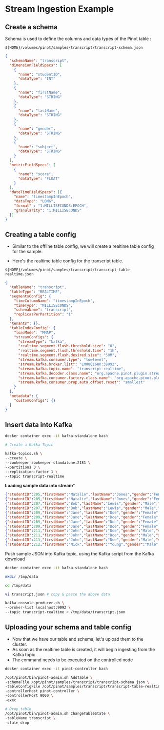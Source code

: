 
# Stream Ingestion Example

## Create a schema

Schema is used to define the columns and data types of the Pinot table :

`${HOME}/volumes/pinot/samples/transcript/transcript-schema.json`

```json
{
  "schemaName": "transcript",
  "dimensionFieldSpecs": [
    {
      "name": "studentID",
      "dataType": "INT"
    },
    {
      "name": "firstName",
      "dataType": "STRING"
    },
    {
      "name": "lastName",
      "dataType": "STRING"
    },
    {
      "name": "gender",
      "dataType": "STRING"
    },
    {
      "name": "subject",
      "dataType": "STRING"
    }
  ],
  "metricFieldSpecs": [
    {
      "name": "score",
      "dataType": "FLOAT"
    }
  ],
  "dateTimeFieldSpecs": [{
    "name": "timestampInEpoch",
    "dataType": "LONG",
    "format" : "1:MILLISECONDS:EPOCH",
    "granularity": "1:MILLISECONDS"
  }]
}
```

## Creating a table config

* Similar to the offline table config, we will create a realtime table config for the sample.

* Here's the realtime table config for the transcript table. 

`${HOME}/volumes/pinot/samples/transcript/transcript-table-realtime.json`

```json
{
  "tableName": "transcript",
  "tableType": "REALTIME",
  "segmentsConfig": {
    "timeColumnName": "timestampInEpoch",
    "timeType": "MILLISECONDS",
    "schemaName": "transcript",
    "replicasPerPartition": "1"
  },
  "tenants": {},
  "tableIndexConfig": {
    "loadMode": "MMAP",
    "streamConfigs": {
      "streamType": "kafka",
      "realtime.segment.flush.threshold.size": "0",
      "realtime.segment.flush.threshold.time": "1h",
      "realtime.segment.flush.desired.size": "50M",
      "stream.kafka.consumer.type": "lowlevel",
      "stream.kafka.broker.list": "LM0001680:39092",
      "stream.kafka.topic.name": "transcript-realtime",
      "stream.kafka.decoder.class.name": "org.apache.pinot.plugin.stream.kafka.KafkaJSONMessageDecoder",
      "stream.kafka.consumer.factory.class.name": "org.apache.pinot.plugin.stream.kafka20.KafkaConsumerFactory",
      "stream.kafka.consumer.prop.auto.offset.reset": "smallest"
    }
  },
  "metadata": {
    "customConfigs": {}
  }
}
```

## Insert data into Kafka

```bash
docker container exec -it kafka-standalone bash

# Create a Kafka Topic

kafka-topics.sh \
--create \
--zookeeper zookeeper-standalone:2181 \
--partitions 3 \
--replication-factor 1 \
--topic transcript-realtime
```

**Loading sample data into stream***

```json
{"studentID":205,"firstName":"Natalie","lastName":"Jones","gender":"Female","subject":"Maths","score":3.8,"timestampInEpoch":1571900400000}
{"studentID":205,"firstName":"Natalie","lastName":"Jones","gender":"Female","subject":"History","score":3.5,"timestampInEpoch":1571900400000}
{"studentID":207,"firstName":"Bob","lastName":"Lewis","gender":"Male","subject":"Maths","score":3.2,"timestampInEpoch":1571900400000}
{"studentID":207,"firstName":"Bob","lastName":"Lewis","gender":"Male","subject":"Chemistry","score":3.6,"timestampInEpoch":1572418800000}
{"studentID":209,"firstName":"Jane","lastName":"Doe","gender":"Female","subject":"Geography","score":3.8,"timestampInEpoch":1572505200000}
{"studentID":209,"firstName":"Jane","lastName":"Doe","gender":"Female","subject":"English","score":3.5,"timestampInEpoch":1572505200000}
{"studentID":209,"firstName":"Jane","lastName":"Doe","gender":"Female","subject":"Maths","score":3.2,"timestampInEpoch":1572678000000}
{"studentID":209,"firstName":"Jane","lastName":"Doe","gender":"Female","subject":"Physics","score":3.6,"timestampInEpoch":1572678000000}
{"studentID":211,"firstName":"John","lastName":"Doe","gender":"Male","subject":"Maths","score":3.8,"timestampInEpoch":1572678000000}
{"studentID":211,"firstName":"John","lastName":"Doe","gender":"Male","subject":"English","score":3.5,"timestampInEpoch":1572678000000}
{"studentID":211,"firstName":"John","lastName":"Doe","gender":"Male","subject":"History","score":3.2,"timestampInEpoch":1572854400000}
{"studentID":212,"firstName":"Nick","lastName":"Young","gender":"Male","subject":"History","score":3.6,"timestampInEpoch":1572854400000}
```

Push sample JSON into Kafka topic, using the Kafka script from the Kafka download

```bash
docker container exec -it kafka-standalone bash

mkdir /tmp/data

cd /tmp/data

vi transcript.json # copy & paste the above data 

kafka-console-producer.sh \
--broker-list localhost:9092 \
--topic transcript-realtime < /tmp/data/transcript.json
```

## Uploading your schema and table config

* Now that we have our table and schema, let's upload them to the cluster. 
* As soon as the realtime table is created, it will begin ingesting from the Kafka topic
* The command needs to be executed on the controlled node

```bash
docker container exec -it pinot-controller bash

/opt/pinot/bin/pinot-admin.sh AddTable \
-schemaFile /opt/pinot/samples/transcript/transcript-schema.json \
-tableConfigFile /opt/pinot/samples/transcript/transcript-table-realtime.json \
-controllerHost pinot-controller \
-controllerPort 9000 \
-exec

# Drop table
/opt/pinot/bin/pinot-admin.sh ChangeTableState \
-tableName transcript \
-state drop 
```

